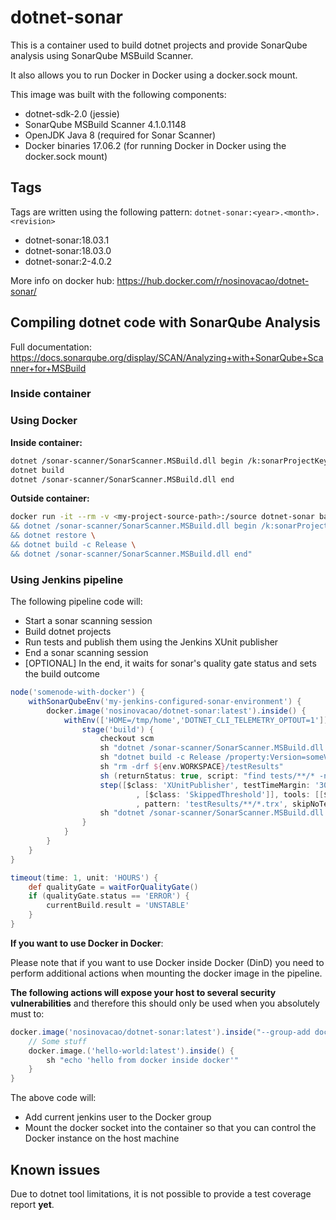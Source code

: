 # dotnet-sonar

This is a container used to build dotnet projects and provide SonarQube analysis using SonarQube MSBuild Scanner.

It also allows you to run Docker in Docker using a docker.sock mount.

This image was built with the following components:

* dotnet-sdk-2.0 (jessie)
* SonarQube MSBuild Scanner 4.1.0.1148
* OpenJDK Java 8 (required for Sonar Scanner)
* Docker binaries 17.06.2 (for running Docker in Docker using the docker.sock mount)

## Tags

Tags are written using the following pattern: `dotnet-sonar:<year>.<month>.<revision>`

* dotnet-sonar:18.03.1
* dotnet-sonar:18.03.0
* dotnet-sonar:2-4.0.2

More info on docker hub: <https://hub.docker.com/r/nosinovacao/dotnet-sonar/>

## Compiling dotnet code with SonarQube Analysis

Full documentation: <https://docs.sonarqube.org/display/SCAN/Analyzing+with+SonarQube+Scanner+for+MSBuild>

### Inside container

### Using Docker

**Inside container:**

```bash
dotnet /sonar-scanner/SonarScanner.MSBuild.dll begin /k:sonarProjectKey
dotnet build
dotnet /sonar-scanner/SonarScanner.MSBuild.dll end
```

**Outside container:**

```bash
docker run -it --rm -v <my-project-source-path>:/source dotnet-sonar bash -c "cd source \
&& dotnet /sonar-scanner/SonarScanner.MSBuild.dll begin /k:sonarProjectKey /name:sonarProjectName /version:buildVersion \
&& dotnet restore \
&& dotnet build -c Release \
&& dotnet /sonar-scanner/SonarScanner.MSBuild.dll end"
```

### Using Jenkins pipeline

The following pipeline code will:

* Start a sonar scanning session
* Build dotnet projects
* Run tests and publish them using the Jenkins XUnit publisher
* End a sonar scanning session
* [OPTIONAL] In the end, it waits for sonar's quality gate status and sets the build outcome

```groovy
node('somenode-with-docker') {
    withSonarQubeEnv('my-jenkins-configured-sonar-environment') {
        docker.image('nosinovacao/dotnet-sonar:latest').inside() {
            withEnv(['HOME=/tmp/home','DOTNET_CLI_TELEMETRY_OPTOUT=1']) {
                stage('build') {
                    checkout scm
                    sh "dotnet /sonar-scanner/SonarScanner.MSBuild.dll begin /k:someKey /name:someName /version:someVersion"
                    sh "dotnet build -c Release /property:Version=someVersion"
                    sh "rm -drf ${env.WORKSPACE}/testResults"
                    sh (returnStatus: true, script: "find tests/**/* -name \'*.csproj\' -print0 | xargs -L1 -0 -P 8 dotnet test --no-build -c Release --logger trx --results-directory ${env.WORKSPACE}/testResults")
                    step([$class: 'XUnitPublisher', testTimeMargin: '3000', thresholdMode: 1, thresholds: [[$class: 'FailedThreshold', unstableThreshold: '0']
                            , [$class: 'SkippedThreshold']], tools: [[$class: 'MSTestJunitHudsonTestType', deleteOutputFiles: true, failIfNotNew: false
                            , pattern: 'testResults/**/*.trx', skipNoTestFiles: true, stopProcessingIfError: true]]])
                    sh "dotnet /sonar-scanner/SonarScanner.MSBuild.dll end"
                }
            }
        }
    }
}

timeout(time: 1, unit: 'HOURS') {
    def qualityGate = waitForQualityGate()
    if (qualityGate.status == 'ERROR') {
        currentBuild.result = 'UNSTABLE'
    }
}
```

**If you want to use Docker in Docker**:

Please note that if you want to use Docker inside Docker (DinD) you need to perform additional actions when mounting the docker image in the pipeline.

**The following actions will expose your host to several security vulnerabilities** and therefore this should only be used when you absolutely must to:

```groovy
docker.image('nosinovacao/dotnet-sonar:latest').inside("--group-add docker -v /var/run/docker.sock:/var/run/docker.sock") {
    // Some stuff
    docker.image.('hello-world:latest').inside() {
        sh "echo 'hello from docker inside docker'"
    }
}
```

The above code will:

* Add current jenkins user to the Docker group
* Mount the docker socket into the container so that you can control the Docker instance on the host machine

## Known issues

Due to dotnet tool limitations, it is not possible to provide a test coverage report **yet**.